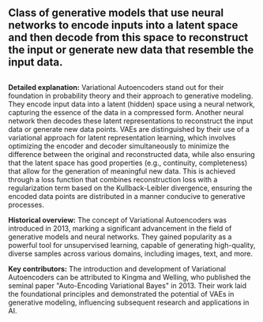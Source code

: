 ## Class of generative models that use neural networks to encode inputs into a latent space and then decode from this space to reconstruct the input or generate new data that resemble the input data.
##

**Detailed explanation:** Variational Autoencoders stand out for their foundation in probability theory and their approach to generative modeling. They encode input data into a latent (hidden) space using a neural network, capturing the essence of the data in a compressed form. Another neural network then decodes these latent representations to reconstruct the input data or generate new data points. VAEs are distinguished by their use of a variational approach for latent representation learning, which involves optimizing the encoder and decoder simultaneously to minimize the difference between the original and reconstructed data, while also ensuring that the latent space has good properties (e.g., continuity, completeness) that allow for the generation of meaningful new data. This is achieved through a loss function that combines reconstruction loss with a regularization term based on the Kullback-Leibler divergence, ensuring the encoded data points are distributed in a manner conducive to generative processes.

**Historical overview:** The concept of Variational Autoencoders was introduced in 2013, marking a significant advancement in the field of generative models and neural networks. They gained popularity as a powerful tool for unsupervised learning, capable of generating high-quality, diverse samples across various domains, including images, text, and more.

**Key contributors:** The introduction and development of Variational Autoencoders can be attributed to Kingma and Welling, who published the seminal paper "Auto-Encoding Variational Bayes" in 2013. Their work laid the foundational principles and demonstrated the potential of VAEs in generative modeling, influencing subsequent research and applications in AI.